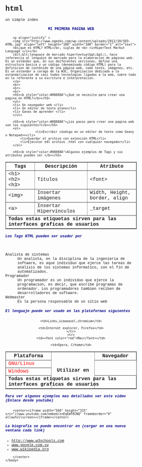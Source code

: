 # html
un simple index


<!DOCTYPE html PUBLIC "-//W3C//DTD XHTML 1.0 Strict//EN" "http://www.w3.org/TR/xhtml1/DTD/xhtml1-strict.dtd">
<html xmlns="http://www.w3.org/1999xhtml">
<html>
<head>
<meta name="description" content="Descripcion de mi wed">
<meta name="keywords" content="HTML,CSS,XML,JavaScript">
<meta name="author"content="abby">
<meta charset="UTF-8">
<title> html </title>
</head>
<body style="font-size:12px; font-family:'courier new'">
		<CENTER><h4 style="color:#08088A"> MI PRIMERA PAGINA WEB </h4></CENTER>
		
				
					
		<p align="justify" >
		<img src="http://www.ngeeks.com/wp-content/uploads/2012/10/SEO-HTML.jpg" align="left" height="100" width="100" border="1" alt="text"> 
		<b>¿que es HTML? HTML</b>, siglas de <b> <i>HiperText Markut Language </i></b>
		(&lt;&lt;lenguaje de marcado hipertextual&gt;&gt;), hace referencia al lenguaje de marcado para la elaboracion de páginas web. Es un estándar que, en sus deiferentes verciones, define una estructura basica y un código (denominado código HTML) para la definicion de contenido de una página web, como texto, imágenes, etc. Es un estandar a carago de la W3C, Organizacion dedicada a la estandarizacion de casi todas tecnologías ligadas a la web, sobre todo en lo referente a su escritura e interpretacion.
		</p>
		<br>
		<br>		
		<br>
		<h5><b style="color:#08088A">¿Qué se necesita para crear una pagina en HTML?</b></h5>
		<ul>
		<li> Un navegador web </li>
		<li> Un editor de texto plano</li>
		<li> Ganas de aprender </li>
		</ul>
	
		<h5><b style="color:#08088A">¿Los pasos para crear una pagina web son los siguientes?</b></h5>
		<ol>
					<li>Escribir cóodigo en un editor de texto como Geany o Notepad++</li>
			<li>Guardar el archivo con extención HTML</li>
			<li>Ejecutar e4l archivo .html con cualquier navegador</li>
		</ol>
		
		<h5><b style="color:#08088A">Algunos ejemplos de Tags y sus atributos pueden ser </b></h5>


<center> <table border="1">
  <tr>
    <th>Tags</th>
    <th>Descripción</th>
    <th>Atributo</th>
  </tr>
  <tr>
    <td>&lt;h1&gt; &lt;h2&gt; &lt;h3&gt;</td>
    <td>Títulos</td>
	<td>&lt;font&gt;</td>
	 
  </tr>
  <tr>
    <td>&lt;img&gt; </td>
    <td>Insertar imágenes</td>
	<td>Width, Height, border, align</td>
	</tr>
	<tr>
    <td>&lt;a&gt;</td>
    <td>Insertar Hipervínculos</td>
	<td>_target</td>
  </tr>
	<tr>
		<td colspan="3"><b>
			Todas estas etiquetas sirven para las interfaces graficas de usuarios </b>
		</td>
	</tr>

</table></center>

<h5><b style="color:#08088A">Los Tags HTML pueden ser usador por</b></h5>
<br>
<dl>Analista de sistemas
<dd>Un analista, en la disciplina de la ingenieria de software, es aque individuo que ejerce las tareas de análisis de los sistemas informatico, con el fin de automatizados.
</dd>
Programador
<dd>Un programador es un individuo que ejerce la programacion, es decir, que escribe programas de ordenador. Los programadores tambien reciben de desarrolladores de software.
</dd>
Webmaster
<dd>Es la persona responsable de un sitio web</dd>

</dl>
		
<h5><b style="color:#08088A">El lenguaje puede ser usado en las plataformas siguientes</b></h5>
			
 
 
 <center><table border="1">
  <tr>
    <th>Plataforma</th>
    <th rowspan="4">Utilizar en </th>
    <th>Navegador</th>
  </tr>
  <tr>
    <td><font color="red">GNU/Linux</font></td>
   
	<td>Links,iceweasel,chromium</td>
	 
  </tr>
  <tr>
    <td><font color="red">Windows</font></td>
   
	<td>Internet explorer, Firefox</td>
	</tr>
	<tr>
    <td><font color="red">Mac</font></td>
    
	<td>Opera, Crhome</td>
  </tr>
	<tr>
		<td colspan="3"><b>
			Todas estas etiquetas sirven para las interfaces graficas de usuarios </b>
		</td>
	</tr>

</table> </center>		

<h5><b style="color:#08088A">Para ver algunos ejemplos mas detallados ver este video (Enlace desde youtube)</b></h5>

</p>
		
		<center><iframe width="560" height="315" src="//www.youtube.com/embed/znEqEmF8CNQ" frameborder="0" allowfullscreen></iframe></center>
		
</p>
		
<h5><b style="color:#08088A">La biografia se puede encontrar en (cargar en una nueva ventana cada link)</b></h5>

<ul>
	<li><a href="http://www.w3schools.com" target="_blank">http://www.w3schools.com</a></li>
	<li><a href="http://www.google.com.sv" target="_blank">www.google.com.sv</a></li>
	<li><a href="http://www.wikipedia.org" target="_blank">www.wikipedia.org</a></li>
</ul>
		
		
		
		
		</center>
	</body>
</html>
